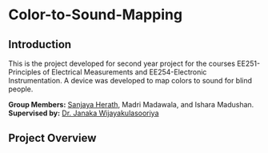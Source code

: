 # Color-to-Sound-Mapping

## Introduction ##

This is the project developed for second year project for the courses EE251-Principles of Electrical Measurements and EE254-Electronic Instrumentation. A device was developed to map colors to sound for blind people.

**Group Members:** [Sanjaya Herath](https://sanjayaherath.github.io/), Madri Madawala, and Ishara Madushan.
**Supervised by:** [Dr. Janaka Wijayakulasooriya](http://eng.pdn.ac.lk/deee/staff/academic/dr.j.wijayakulasooriya/profile.php)

## Project Overview ##
